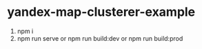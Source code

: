 # yandex-map-clusterer-example

1. npm i
2. npm run serve or npm run build:dev or npm run build:prod
